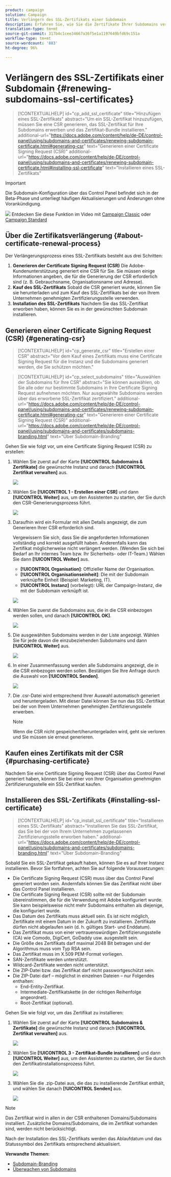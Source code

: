 ```yaml
---
product: campaign
solution: Campaign
title: Verlängern des SSL-Zertifikats einer Subdomain
description: Erfahren Sie, wie Sie die Zertifikate Ihrer Subdomains verlängern.
translation-type: tm+mt
source-git-commit: 317b4c1cee34667a36f5e1a1197649bfd69c151a
workflow-type: tm+mt
source-wordcount: '883'
ht-degree: 96%

---
```



# Verlängern des SSL-Zertifikats einer Subdomain {#renewing-subdomains-ssl-certificates}

>[!CONTEXTUALHELP]
>id="cp_add_ssl_certificate"
>title="Hinzufügen eines SSL-Zertifikats"
>abstract="Um ein SSL-Zertifikat hinzuzufügen, müssen Sie eine CSR generieren, das SSL-Zertifikat für Ihre Subdomains erwerben und das Zertifikat-Bundle installieren."
>additional-url="https://docs.adobe.com/content/help/de-DE/control-panel/using/subdomains-and-certificates/renewing-subdomain-certificate.html#generating-csr" text="Generieren einer Certificate Signing Request (CSR)"
>additional-url="https://docs.adobe.com/content/help/de-DE/control-panel/using/subdomains-and-certificates/renewing-subdomain-certificate.html#installing-ssl-certificate" text="Installieren eines SSL-Zertifikats"

>[!IMPORTANT]
>
>Die Subdomain-Konfiguration über das Control Panel befindet sich in der Beta-Phase und unterliegt häufigen Aktualisierungen und Änderungen ohne Vorankündigung.

![](assets/do-not-localize/how-to-video.png) Entdecken Sie diese Funktion im Video mit [Campaign Classic](https://experienceleague.adobe.com/docs/campaign-classic-learn/control-panel/subdomains-and-certificates/adding-ssl-certificates.html?lang=en#subdomains-and-certificates) oder [Campaign Standard](https://experienceleague.adobe.com/docs/campaign-standard-learn/control-panel/subdomains-and-certificates/adding-ssl-certificates.html?lang=en#adding-ssl-certificates)

## Über die Zertifikatsverlängerung {#about-certificate-renewal-process}

Der Verlängerungsprozess eines SSL-Zertifikats besteht aus drei Schritten:

1. **Generieren der Certificate Signing Request (CSR)** Die Adobe-Kundenunterstützung generiert eine CSR für Sie. Sie müssen einige Informationen angeben, die für die Generierung der CSR erforderlich sind (z. B. Gebrauchsname, Organisationsname und Adresse).
1. **Kauf des SSL-Zertifikats**
Sobald die CSR generiert wurde, können Sie sie herunterladen und zum Kauf des SSL-Zertifikats bei der von Ihrem Unternehmen genehmigten Zertifizierungsstelle verwenden.
1. **Installation des SSL-Zertifikats**
Nachdem Sie das SSL-Zertifikat erworben haben, können Sie es in der gewünschten Subdomain installieren.

## Generieren einer Certificate Signing Request (CSR) {#generating-csr}

>[!CONTEXTUALHELP]
>id="cp_generate_csr"
>title="Erstellen einer CSR"
>abstract="Vor dem Kauf eines Zertifikats muss eine Certificate Signing Request für die Instanz und die Subdomains generiert werden, die Sie schützen möchten."

>[!CONTEXTUALHELP]
>id="cp_select_subdomains"
>title="Auswählen der Subdomains für Ihre CSR"
>abstract="Sie können auswählen, ob Sie alle oder nur bestimmte Subdomains in Ihre Certificate Signing Request aufnehmen möchten. Nur ausgewählte Subdomains werden über das erworbene SSL-Zertifikat zertifiziert."
>additional-url="https://docs.adobe.com/content/help/de-DE/control-panel/using/subdomains-and-certificates/renewing-subdomain-certificate.html#generating-csr" text="Generieren einer Certificate Signing Request (CSR)"
>additional-url="https://docs.adobe.com/content/help/de-DE/control-panel/using/subdomains-and-certificates/subdomains-branding.html" text="Über Subdomain-Branding"

Gehen Sie wie folgt vor, um eine Certificate Signing Request (CSR) zu erstellen:

1. Wählen Sie zuerst auf der Karte **[!UICONTROL Subdomains &amp; Zertifikate]** die gewünschte Instanz und danach **[!UICONTROL Zertifikat verwalten]** aus.

   ![](assets/renewal1.png)

1. Wählen Sie **[!UICONTROL 1 - Erstellen einer CSR]** und dann **[!UICONTROL Weiter]** aus, um den Assistenten zu starten, der Sie durch den CSR-Generierungsprozess führt.

   ![](assets/renewal2.png)

1. Daraufhin wird ein Formular mit allen Details angezeigt, die zum Generieren Ihrer CSR erforderlich sind.

   Vergewissern Sie sich, dass Sie die angeforderten Informationen vollständig und korrekt ausgefüllt haben. Anderenfalls kann das Zertifikat möglicherweise nicht verlängert werden. (Wenden Sie sich bei Bedarf an Ihr internes Team bzw. Ihr Sicherheits- oder IT-Team.) Wählen Sie dann **[!UICONTROL Weiter]** aus.

   * **[!UICONTROL Organisation]**: Offizieller Name der Organisation.
   * **[!UICONTROL Organisationseinheit]**: Die mit der Subdomain verknüpfte Einheit (Beispiel: Marketing, IT).
   * **[!UICONTROL Instanz]** (vorbelegt): URL der Campaign-Instanz, die mit der Subdomain verknüpft ist.

   ![](assets/renewal3.png)

1. Wählen Sie zuerst die Subdomains aus, die in die CSR einbezogen werden sollen, und danach **[!UICONTROL OK]**.

   ![](assets/renewal4.png)

1. Die ausgewählten Subdomains werden in der Liste angezeigt. Wählen Sie für jede davon die einzubeziehenden Subdomains und dann **[!UICONTROL Weiter]** aus.

   ![](assets/renewal5.png)

1. In einer Zusammenfassung werden alle Subdomains angezeigt, die in die CSR einbezogen werden sollen. Bestätigen Sie Ihre Anfrage durch die Auswahl von **[!UICONTROL Senden]**.

   ![](assets/renewal6.png)

1. Die .csr-Datei wird entsprechend Ihrer Auswahl automatisch generiert und heruntergeladen. Mit dieser Datei können Sie nun das SSL-Zertifikat bei der von Ihrem Unternehmen genehmigten Zertifizierungsstelle erwerben.

   >[!NOTE]
   >
   >Wenn die CSR nicht gespeichert/heruntergeladen wird, geht sie verloren und Sie müssen sie erneut generieren.

## Kaufen eines Zertifikats mit der CSR {#purchasing-certificate}

Nachdem Sie eine Certificate Signing Request (CSR) über das Control Panel generiert haben, können Sie bei einer von Ihrer Organisation genehmigten Zertifizierungsstelle ein SSL-Zertifikat kaufen.

## Installieren des SSL-Zertifikats {#installing-ssl-certificate}

>[!CONTEXTUALHELP]
>id="cp_install_ssl_certificate"
>title="Installieren eines SSL-Zertifikats"
>abstract="Installieren Sie das SSL-Zertifikat, das Sie bei der von Ihrem Unternehmen zugelassenen Zertifizierungsstelle erworben haben."
>additional-url="https://docs.adobe.com/content/help/de-DE/control-panel/using/subdomains-and-certificates/subdomains-branding.html" text="Über Subdomain-Branding"

Sobald Sie ein SSL-Zertifikat gekauft haben, können Sie es auf Ihrer Instanz installieren. Bevor Sie fortfahren, achten Sie auf folgende Voraussetzungen:

* Die Certificate Signing Request (CSR) muss über das Control Panel generiert worden sein. Andernfalls können Sie das Zertifikat nicht über das Control Panel installieren.
* Die Certificate Signing Request (CSR) sollte mit der Subdomain übereinstimmen, die für die Verwendung mit Adobe konfiguriert wurde. Sie kann beispielsweise nicht mehr Subdomains enthalten als diejenige, die konfiguriert wurde.
* Das Datum des Zertifikats muss aktuell sein. Es ist nicht möglich, Zertifikate mit einem Datum in der Zukunft zu installieren. Zertifikate dürfen nicht abgelaufen sein (d. h. gültiges Start- und Enddatum).
* Das Zertifikat muss von einer vertrauenswürdigen Zertifizierungsstelle (CA) wie Comodo, DigiCert, GoDaddy usw. ausgestellt sein.
* Die Größe des Zertifikats darf maximal 2048 Bit betragen und der Algorithmus muss vom Typ RSA sein.
* Das Zertifikat muss im X.509 PEM-Format vorliegen.
* SAN-Zertifikate werden unterstützt.
* Wildcard-Zertifikate werden nicht unterstützt.
* Die ZIP-Datei bzw. das Zertifikat darf nicht passwortgeschützt sein.
* Die ZIP-Datei darf – möglichst in einzelnen Dateien – nur Folgendes enthalten:
   * End-Entity-Zertifikat.
   * Intermediate-Zertifikatskette (in der richtigen Reihenfolge angeordnet).
   * Root-Zertifikat (optional).

Gehen Sie wie folgt vor, um das Zertifikat zu installieren:

1. Wählen Sie zuerst auf der Karte **[!UICONTROL Subdomains &amp; Zertifikate]** die gewünschte Instanz und danach **[!UICONTROL Zertifikat verwalten]** aus.

   ![](assets/renewal1.png)

1. Wählen Sie **[!UICONTROL 3 - Zertifikat-Bundle installieren]** und dann **[!UICONTROL Weiter]** aus, um den Assistenten zu starten, der Sie durch den Zertifikatinstallationsprozess führt.

   ![](assets/install1.png)

1. Wählen Sie die .zip-Datei aus, die das zu installierende Zertifikat enthält, und wählen Sie danach **[!UICONTROL Senden]** aus.

   ![](assets/install2.png)

>[!NOTE]
>
>Das Zertifikat wird in allen in der CSR enthaltenen Domains/Subdomains installiert. Zusätzliche Domains/Subdomains, die im Zertifikat vorhanden sind, werden nicht berücksichtigt.

Nach der Installation des SSL-Zertifikats werden das Ablaufdatum und das Statussymbol des Zertifikats entsprechend aktualisiert.

**Verwandte Themen:**

* [Subdomain-Branding](../../subdomains-certificates/using/subdomains-branding.md)
* [Überwachen von Subdomains](../../subdomains-certificates/using/monitoring-subdomains.md)